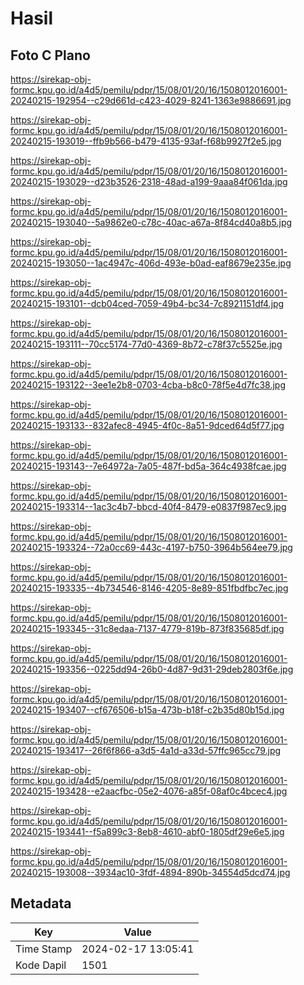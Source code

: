 # Hasil

## Foto C Plano

https://sirekap-obj-formc.kpu.go.id/a4d5/pemilu/pdpr/15/08/01/20/16/1508012016001-20240215-192954--c29d661d-c423-4029-8241-1363e9886691.jpg

https://sirekap-obj-formc.kpu.go.id/a4d5/pemilu/pdpr/15/08/01/20/16/1508012016001-20240215-193019--ffb9b566-b479-4135-93af-f68b9927f2e5.jpg

https://sirekap-obj-formc.kpu.go.id/a4d5/pemilu/pdpr/15/08/01/20/16/1508012016001-20240215-193029--d23b3526-2318-48ad-a199-9aaa84f061da.jpg

https://sirekap-obj-formc.kpu.go.id/a4d5/pemilu/pdpr/15/08/01/20/16/1508012016001-20240215-193040--5a9862e0-c78c-40ac-a67a-8f84cd40a8b5.jpg

https://sirekap-obj-formc.kpu.go.id/a4d5/pemilu/pdpr/15/08/01/20/16/1508012016001-20240215-193050--1ac4947c-406d-493e-b0ad-eaf8679e235e.jpg

https://sirekap-obj-formc.kpu.go.id/a4d5/pemilu/pdpr/15/08/01/20/16/1508012016001-20240215-193101--dcb04ced-7059-49b4-bc34-7c8921151df4.jpg

https://sirekap-obj-formc.kpu.go.id/a4d5/pemilu/pdpr/15/08/01/20/16/1508012016001-20240215-193111--70cc5174-77d0-4369-8b72-c78f37c5525e.jpg

https://sirekap-obj-formc.kpu.go.id/a4d5/pemilu/pdpr/15/08/01/20/16/1508012016001-20240215-193122--3ee1e2b8-0703-4cba-b8c0-78f5e4d7fc38.jpg

https://sirekap-obj-formc.kpu.go.id/a4d5/pemilu/pdpr/15/08/01/20/16/1508012016001-20240215-193133--832afec8-4945-4f0c-8a51-9dced64d5f77.jpg

https://sirekap-obj-formc.kpu.go.id/a4d5/pemilu/pdpr/15/08/01/20/16/1508012016001-20240215-193143--7e64972a-7a05-487f-bd5a-364c4938fcae.jpg

https://sirekap-obj-formc.kpu.go.id/a4d5/pemilu/pdpr/15/08/01/20/16/1508012016001-20240215-193314--1ac3c4b7-bbcd-40f4-8479-e0837f987ec9.jpg

https://sirekap-obj-formc.kpu.go.id/a4d5/pemilu/pdpr/15/08/01/20/16/1508012016001-20240215-193324--72a0cc69-443c-4197-b750-3964b564ee79.jpg

https://sirekap-obj-formc.kpu.go.id/a4d5/pemilu/pdpr/15/08/01/20/16/1508012016001-20240215-193335--4b734546-8146-4205-8e89-851fbdfbc7ec.jpg

https://sirekap-obj-formc.kpu.go.id/a4d5/pemilu/pdpr/15/08/01/20/16/1508012016001-20240215-193345--31c8edaa-7137-4779-819b-873f835685df.jpg

https://sirekap-obj-formc.kpu.go.id/a4d5/pemilu/pdpr/15/08/01/20/16/1508012016001-20240215-193356--0225dd94-26b0-4d87-9d31-29deb2803f6e.jpg

https://sirekap-obj-formc.kpu.go.id/a4d5/pemilu/pdpr/15/08/01/20/16/1508012016001-20240215-193407--cf676506-b15a-473b-b18f-c2b35d80b15d.jpg

https://sirekap-obj-formc.kpu.go.id/a4d5/pemilu/pdpr/15/08/01/20/16/1508012016001-20240215-193417--26f6f866-a3d5-4a1d-a33d-57ffc965cc79.jpg

https://sirekap-obj-formc.kpu.go.id/a4d5/pemilu/pdpr/15/08/01/20/16/1508012016001-20240215-193428--e2aacfbc-05e2-4076-a85f-08af0c4bcec4.jpg

https://sirekap-obj-formc.kpu.go.id/a4d5/pemilu/pdpr/15/08/01/20/16/1508012016001-20240215-193441--f5a899c3-8eb8-4610-abf0-1805df29e6e5.jpg

https://sirekap-obj-formc.kpu.go.id/a4d5/pemilu/pdpr/15/08/01/20/16/1508012016001-20240215-193008--3934ac10-3fdf-4894-890b-34554d5dcd74.jpg


## Metadata

| Key        | Value               |
| ---------- | ------------------- |
| Time Stamp | 2024-02-17 13:05:41 |
| Kode Dapil | 1501                |



